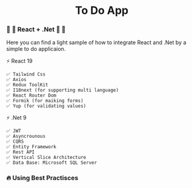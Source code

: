 <h1 align="center"> To Do App </h1>

### :blue_heart: :purple_heart: React + .Net :blue_heart: :purple_heart:

Here you can find a light sample of how to integrate React and .Net by a simple to do applicaion.

⚡ React 19

    ✅ Tailwind Css
    ✅ Axios
    ✅ Redux ToolKit
    ✅ I18next (for supporting multi language)
    ✅ React Router Dom
    ✅ Formik (for maiking forms)
    ✅ Yup (for validating values)
     
⚡ .Net 9

    ✅ JWT
    ✅ Asyncrounous
    ✅ CQRS
    ✅ Entity Framework
    ✅ Rest API
    ✅ Vertical Slice Architecture
    ✅ Data Base: Microsoft SQL Server
    
    

### :fire: Using Best Practisces





